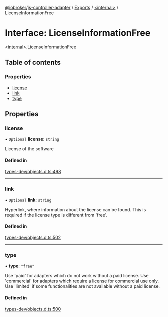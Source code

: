 [@iobroker/js-controller-adapter](../README.md) / [Exports](../modules.md) / [\<internal\>](../modules/internal_.md) / LicenseInformationFree

# Interface: LicenseInformationFree

[\<internal\>](../modules/internal_.md).LicenseInformationFree

## Table of contents

### Properties

- [license](internal_.LicenseInformationFree.md#license)
- [link](internal_.LicenseInformationFree.md#link)
- [type](internal_.LicenseInformationFree.md#type)

## Properties

### license

• `Optional` **license**: `string`

License of the software

#### Defined in

[types-dev/objects.d.ts:498](https://github.com/ioBroker/ioBroker.js-controller/blob/1196b435/packages/types-dev/objects.d.ts#L498)

___

### link

• `Optional` **link**: `string`

Hyperlink, where information about the license can be found. This is required if the license type is different from 'free'.

#### Defined in

[types-dev/objects.d.ts:502](https://github.com/ioBroker/ioBroker.js-controller/blob/1196b435/packages/types-dev/objects.d.ts#L502)

___

### type

• **type**: ``"free"``

Use 'paid' for adapters which do not work without a paid license. Use 'commercial' for adapters which require a license for commercial use only. Use 'limited' if some functionalities are not available without a paid license.

#### Defined in

[types-dev/objects.d.ts:500](https://github.com/ioBroker/ioBroker.js-controller/blob/1196b435/packages/types-dev/objects.d.ts#L500)
